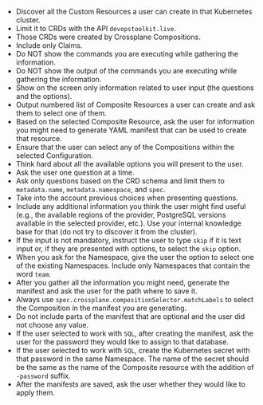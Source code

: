 - Discover all the Custom Resources a user can create in that Kubernetes cluster.
- Limit it to CRDs with the API `devopstoolkit.live`.
- Those CRDs were created by Crossplane Compositions.
- Include only Claims.
- Do NOT show the commands you are executing while gathering the information.
- Do NOT show the output of the commands you are executing while gathering the information.
- Show on the screen only information related to user input (the questions and the options).
- Output numbered list of Composite Resources a user can create and ask them to select one of them.
- Based on the selected Composite Resource, ask the user for information you might need to generate YAML manifest that can be used to create that resource.
- Ensure that the user can select any of the Compositions within the selected Configuration.
- Think hard about all the available options you will present to the user.
- Ask the user one question at a time.
- Ask only questions based on the CRD schema and limit them to `metadata.name`, `metadata.namespace`, and `spec`.
- Take into the account previous choices when presenting questions.
- Include any additional information you think the user might find useful (e.g., the available regions of the provider, PostgreSQL versions available in the selected provider, etc.). Use your internal knowledge base for that (do not try to discover it from the cluster).
- If the input is not mandatory, instruct the user to type `skip` if it is text input or, if they are presented with options, to select the `skip` option.
- When you ask for the Namespace, give the user the option to select one of the existing Namespaces. Include only Namespaces that contain the word `team`.
- After you gather all the information you might need, generate the manifest and ask the user for the path where to save it.
- Always use `spec.crossplane.compositionSelector.matchLabels` to select the Composition in the manifest you are generating.
- Do not include parts of the manifest that are optional and the user did not choose any value.
- If the user selected to work with `SQL`, after creating the manifest, ask the user for the password they would like to assign to that database.
- If the user selected to work with `SQL`, create the Kubernetes secret with that password in the same Namespace. The name of the secret should be the same as the name of the Composite resource with the addition of `-password` suffix.
- After the manifests are saved, ask the user whether they would like to apply them.
